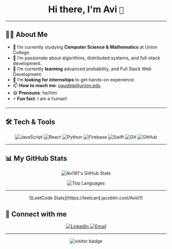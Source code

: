 
<h1 align="center">Hi there, I'm Avi <code>👋</code></h1>


---

## 👨‍🎓 About Me

- 🔭 I’m currently studying **Computer Science & Mathematics** at Union College.  
- 👀 I’m passionate about algorithms, distributed systems, and full-stack development.  
- 🌱 I’m currently **learning** advanced probability, and Full Stack Web Development.  
- 💞️ I’m **looking for internships** to get hands-on experience.  
- 📫 **How to reach me**: paudela@union.edu  
- 😄 **Pronouns**: he/him  
- ⚡ **Fun fact**: I am a human!

---

## 🛠️ Tech & Tools

<p align="center">
  <img src="https://img.shields.io/badge/JavaScript-F7DF1E?logo=javascript&logoColor=black&style=flat-square" alt="JavaScript" />
  <img src="https://img.shields.io/badge/React-61DAFB?logo=react&logoColor=black&style=flat-square" alt="React" />
  <img src="https://img.shields.io/badge/Python-3776AB?logo=python&logoColor=white&style=flat-square" alt="Python" />
  <img src="https://img.shields.io/badge/Firebase-FFCA28?logo=firebase&logoColor=black&style=flat-square" alt="Firebase" />
  <img src="https://img.shields.io/badge/Swift-F05138?logo=swift&logoColor=white&style=flat-square" alt="Swift" />
  <img src="https://img.shields.io/badge/Git-F05032?logo=git&logoColor=white&style=flat-square" alt="Git" />
  <img src="https://img.shields.io/badge/GitHub-181717?logo=github&logoColor=white&style=flat-square" alt="GitHub" />
</p>

---

## 📊 My GitHub Stats

<p align="center">
  <img 
    src="https://github-readme-stats.vercel.app/api?username=Avi161&show_icons=true&theme=radical&count_private=true" 
    alt="Avi161's GitHub Stats" 
  />
</p>

<p align="center">
  <img 
    src="https://github-readme-stats.vercel.app/api/top-langs/?username=Avi161&layout=compact&theme=radical" 
    alt="Top Languages" 
  />
</p>

---
<p align="center">
![LeetCode Stats](https://leetcard.jacoblin.cool/Aviiii1)
</p>



## 🔗 Connect with me

<p align="center">
  <a href="https://www.linkedin.com/in/avigya-paudel-531119306/">
    <img src="https://img.shields.io/badge/LinkedIn-0A66C2?logo=linkedin&logoColor=white&style=flat-square" alt="LinkedIn" />
  </a>
  <a href="mailto:paudela@union.edu">
    <img src="https://img.shields.io/badge/Email-Email-blue?logo=gmail&logoColor=white&style=flat-square" alt="Email" />
  </a>
</p>

---

<p align="center">
  <img src="https://visitor-badge.laobi.icu/badge?page_id=Avi161.Avi161" alt="visitor badge"/>
</p>






